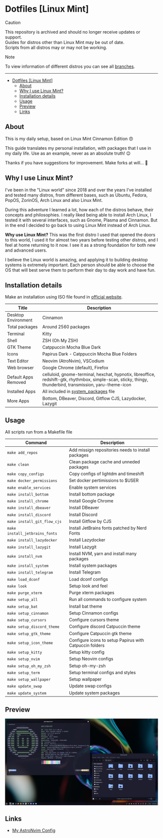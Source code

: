 # Dotfiles \[Linux Mint\]

> [!CAUTION]  
> This repository is archived and should no longer receive updates or support.  
> Guides for distros other than Linux Mint may be out of date.  
> Scripts from all distros may or may not be working.  

> [!NOTE]  
> To view information of different distros you can see all [branches](https://github.com/gabrielscaranello/dotfiles.old/branches).

---

<!--toc:start-->
- [Dotfiles \[Linux Mint\]](#dotfiles-linux-mint)
  - [About](#about)
  - [Why I use Linux Mint?](#why-i-use-linux-mint)
  - [Installation details](#installation-details)
  - [Usage](#usage)
  - [Preview](#preview)
  - [Links](#links)
<!--toc:end-->

## About

This is my daily setup, based on Linux Mint Cinnamon Edition 😍

This guide translates my personal installation, with packages that I use in my
daily life. Use as an example, never as an absolute truth! 😉

Thanks if you have suggestions for improvement. Make forks at will... 🫣

## Why I use Linux Mint?  

I've been in the "Linux world" since 2018 and over the years I've installed and tested many distros, from different bases, such as Ubuntu, Fedora, PopOS, ZorinOS, Arch Linux and also Linux Mint.  

During this adventure I learned a lot, how each of the distros behave, their concepts and philosophies.
I really liked being able to install Arch Linux, I tested it with several interfaces, such as Gnome, Plasma and Cinnamon. But in the end I decided to go back to using Linux Mint instead of Arch Linux.  

**Why use Linux Mint?** This was the first distro I used that opened the doors to this world, I used it for almost two years before testing other distros, and I feel at home returning to it now. I see it as a strong foundation for both new and advanced users.  

I believe the Linux world is amazing, and applying it to building desktop systems is extremely important. Each person should be able to choose the OS that will best serve them to perform their day to day work and have fun. 

## Installation details

Make an installation using ISO file found in [official website](https://www.linuxmint.com/).

| Title                | Description                                                                                                                                                 |
| -------------------  | ----------------------------------------------------------------------------------------------------------------------------------------------------------- |
| Desktop Environment  | Cinnamon                                                                                                                                                    |
| Total packages       | Around 2560 packages                                                                                                                                        |
| Terminal             | Kitty                                                                                                                                                       |
| Shell                | ZSH (Oh My ZSH)                                                                                                                                             |
| GTK Theme            | Catppuccin Mocha Blue Dark                                                                                                                                  |
| Icons                | Papirus Dark - Catppuccin Mocha Blue Folders                                                                                                                |
| Text Editor          | Neovim (AtroNvim), VSCodium                                                                                                                                 |
| Web browser          | Google Chrome (default), Firefox                                                                                                                            |
| Default Apps Removed | celluloid, gnome-terminal, hexchat, hypnotix, libreoffice, redshift-gtk, rhythmbox, simple-scan, sticky, thingy, thunderbird, transmission, yaru-theme-icon |
| Installed Apps       | All included in [system_packages](./system_packages) file                                                                                                   |
| More Apps            | Bottom, DBeaver, Discord, Gitflow CJS, Lazydocker, Lazygit                                                                                                  |


## Usage

All scripts run from a Makefile file

| Command                        | Description                                             |
| ------------------------------ | ------------------------------------------------------- |
| `make add_repos`               | Add missign repositories needs to install packages      |
| `make clean`                   | Clean package cache and unneded packages                |
| `make copy_configs`            | Copy configs of lightdm and timeshift                   |
| `make docker_permissions`      | Set docker pertimissions to $USER                       |
| `make enable_services`         | Enable system services                                  |
| `make install_bottom`          | Install bottom package                                  |
| `make install_chrome`          | Install Google Chrome                                   |
| `make install_dbeaver`         | Install DBeaver                                         |
| `make install_discord`         | Install Discord                                         |
| `make install_git_flow_cjs`    | Install Gitflow by CJS                                  |
| `make install_jetbrains_fonts` | Install JetBrains fonts patched by Nerd Fonts           |
| `make install_lazydocker`      | Install Lazydocker                                      |
| `make install_lazygit`         | Install Lazygit                                         |
| `make install_nvm`             | Install NVM, yarn and install many packages             |
| `make install_system`          | Install system packages                                 |
| `make install_telegram`        | Install Telegram                                        |
| `make load_dconf`              | Load dconf configs                                      |
| `make look`                    | Setup look and feel                                     |
| `make purge_xterm`             | Purge xterm packages                                    |
| `make setup_all`               | Run all commands to configure system                    |
| `make setup_bat`               | Install bat theme                                       |
| `make setup_cinnamon`          | Setup Cinnamon configs                                  |
| `make setup_cursors`           | Configure cursors theme                                 |
| `make setup_discord_theme`     | Configure discord Catpuccin theme                       |
| `make setup_gtk_theme`         | Configure Catpuccin gtk theme                           |
| `make setup_icon_theme`        | Configure icons to setup Papirus with Catpuccin folders |
| `make setup_kitty`             | Setup kitty config                                      |
| `make setup_nvim`              | Setup Neovim configs                                    |
| `make setup_oh_my_zsh`         | Setup oh-my-zsh                                         |
| `make setup_term`              | Setup terminal configs and styles                       |
| `make setup_wallpaper`         | Setup wallpaper                                         |
| `make update_swap`             | Update swap configs                                     |
| `make update_system`           | Update system packages                                  |


## Preview

![Preview](./assets/preview.png)

## Links

- [My AstroNvim Config](https://github.com/gabrielscaranello/astronvim-config)
